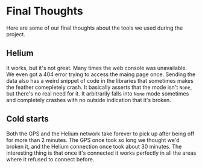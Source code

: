 # Final Thoughts
Here are some of our final thoughts about the tools we used during the project. 

## Helium
It works, but it's not great. Many times the web console was unavailable. We even got a 404 error trying to access the maing page once. Sending the data also has a weird snippet of code in the libraries that sometimes makes the feather comepletely crash. It basically asserts that the mode isn't ```None```, but there's no real need for it. It arbitrarily falls into ```None``` mode sometimes and completely crashes with no outside indication that it's broken.

## Cold starts
Both the GPS and the Helium network take forever to pick up after being off for more than 2 minutes. The GPS once took so long we thought we'd broken it, and the Helium connection once took about 30 minutes. The interesting thing is that once it's connected it works perfectly in all the areas where it refused to connect before. 